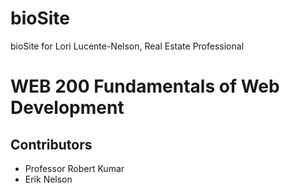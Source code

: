 # bioSite
bioSite for Lori Lucente-Nelson, Real Estate Professional
<h1>WEB 200 Fundamentals of Web Development</h1>
<h2>Contributors</h2>
<ul>
  <li>Professor Robert Kumar</li>
  <li>Erik Nelson</li>
</ul>
